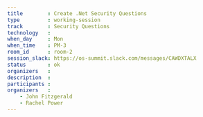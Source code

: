 ```yaml
---
title        : Create .Net Security Questions
type         : working-session
track        : Security Questions
technology   :
when_day     : Mon
when_time    : PM-3
room_id      : room-2
session_slack: https://os-summit.slack.com/messages/CAWDXTALX
status       : ok
organizers   :
description  :
participants :
organizers   :
    - John Fitzgerald
    - Rachel Power
---
```

